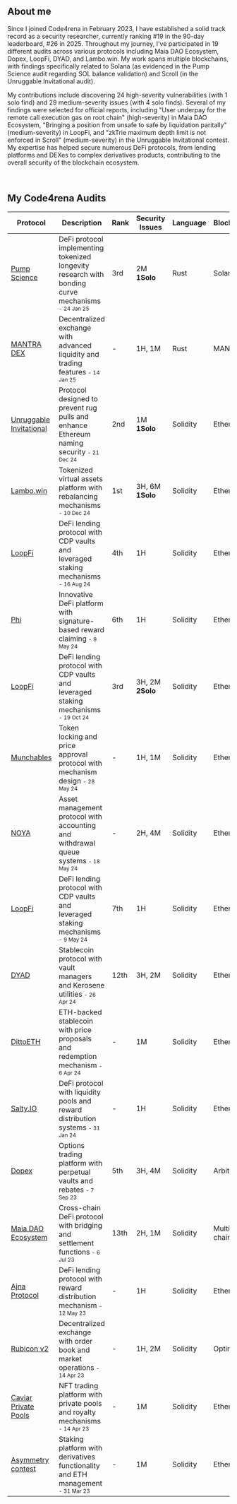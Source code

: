 ## About me

Since I joined Code4rena in February 2023, I have established a solid track record as a security researcher, currently ranking #19 in the 90-day leaderboard, #26 in 2025. Throughout my journey, I've participated in 19 different audits across various protocols including Maia DAO Ecosystem, Dopex, LoopFi, DYAD, and Lambo.win. My work spans multiple blockchains, with findings specifically related to Solana (as evidenced in the Pump Science audit regarding SOL balance validation) and Scroll (in the Unruggable Invitational audit). 

My contributions include discovering 24 high-severity vulnerabilities (with 1 solo find) and 29 medium-severity issues (with 4 solo finds). Several of my findings were selected for official reports, including "User underpay for the remote call execution gas on root chain" (high-severity) in Maia DAO Ecosystem, "Bringing a position from unsafe to safe by liquidation paritally" (medium-severity) in LoopFi, and "zkTrie maximum depth limit is not enforced in Scroll" (medium-severity) in the Unruggable Invitational contest. My expertise has helped secure numerous DeFi protocols, from lending platforms and DEXes to complex derivatives products, contributing to the overall security of the blockchain ecosystem.

<br>

## My Code4rena Audits




| Protocol | Description | Rank | Security Issues | Language | Blockchain |
|----------|-------------|------|-----------------|----------|------------|
| [Pump Science](Pump-Science-audit.md) | DeFi protocol implementing tokenized longevity research with bonding curve mechanisms <span style="font-size: 12px;">- 24 Jan 25</span> | 3rd | 2M <br>**1Solo** | Rust | Solana |
| [MANTRA DEX](Mantra-Dex-audit.md) | Decentralized exchange with advanced liquidity and trading features <span style="font-size: 12px;">- 14 Jan 25</span> | - | 1H, 1M | Rust | MANTRA |
| [Unruggable Invitational](Unruggable-Invitational-audit.md) | Protocol designed to prevent rug pulls and enhance Ethereum naming security <span style="font-size: 12px;">- 21 Dec 24</span> | 2nd | 1M <br>**1Solo** | Solidity | Ethereum |
| [Lambo.win](#audit_link) | Tokenized virtual assets platform with rebalancing mechanisms <span style="font-size: 12px;">- 10 Dec 24</span> | 1st | 3H, 6M <br>**1Solo** | Solidity | Ethereum |
| [LoopFi](loopfi-16AUG24-audit.md) | DeFi lending protocol with CDP vaults and leveraged staking mechanisms <span style="font-size: 12px;">- 16 Aug 24</span> | 4th | 1H | Solidity | Ethereum |
| [Phi](#audit_link) | Innovative DeFi platform with signature-based reward claiming <span style="font-size: 12px;">- 9 May 24</span> | 6th | 1H | Solidity | Ethereum |
| [LoopFi](#audit_link) | DeFi lending protocol with CDP vaults and leveraged staking mechanisms <span style="font-size: 12px;">- 19 Oct 24</span> | 3rd | 3H, 2M <br>**2Solo** | Solidity | Ethereum |
| [Munchables](#audit_link) | Token locking and price approval protocol with mechanism design <span style="font-size: 12px;">- 28 May 24</span> | - | 1H, 1M | Solidity | Ethereum |
| [NOYA](#audit_link) | Asset management protocol with accounting and withdrawal queue systems <span style="font-size: 12px;">- 18 May 24</span> | - | 2H, 4M | Solidity | Ethereum |
| [LoopFi](#audit_link) | DeFi lending protocol with CDP vaults and leveraged staking mechanisms <span style="font-size: 12px;">- 9 May 24</span> | 7th | 1H | Solidity | Ethereum |
| [DYAD](#audit_link) | Stablecoin protocol with vault managers and Kerosene utilities <span style="font-size: 12px;">- 26 Apr 24</span> | 12th | 3H, 2M | Solidity | Ethereum |
| [DittoETH](#audit_link) | ETH-backed stablecoin with price proposals and redemption mechanism <span style="font-size: 12px;">- 6 Apr 24</span> | - | 1M | Solidity | Ethereum |
| [Salty.IO](#audit_link) | DeFi protocol with liquidity pools and reward distribution systems <span style="font-size: 12px;">- 31 Jan 24</span> | - | 1H | Solidity | Ethereum |
| [Dopex](#audit_link) | Options trading platform with perpetual vaults and rebates <span style="font-size: 12px;">- 7 Sep 23</span> | 5th | 3H, 4M | Solidity | Arbitrum |
| [Maia DAO Ecosystem](#audit_link) | Cross-chain DeFi protocol with bridging and settlement functions <span style="font-size: 12px;">- 6 Jul 23</span> | 13th | 2H, 1M | Solidity | Multi-chain |
| [Ajna Protocol](#audit_link) | DeFi lending protocol with reward distribution mechanism <span style="font-size: 12px;">- 12 May 23</span> | - | 1H | Solidity | Ethereum |
| [Rubicon v2](#audit_link) | Decentralized exchange with order book and market operations <span style="font-size: 12px;">- 14 Apr 23</span> | - | 1H, 2M | Solidity | Optimism |
| [Caviar Private Pools](#audit_link) | NFT trading platform with private pools and royalty mechanisms <span style="font-size: 12px;">- 14 Apr 23</span> | - | 1M | Solidity | Ethereum |
| [Asymmetry contest](#audit_link) | Staking platform with derivatives functionality and ETH management <span style="font-size: 12px;">- 31 Mar 23</span> | - | 1M | Solidity | Ethereum |

